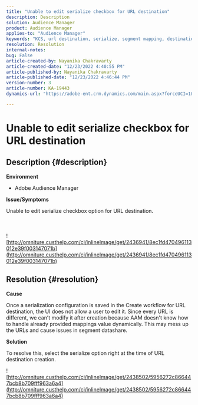 ```yaml
---
title: "Unable to edit serialize checkbox for URL destination"
description: Description
solution: Audience Manager
product: Audience Manager
applies-to: "Audience Manager"
keywords: "KCS, url destination, serialize, segment mapping, destination, "
resolution: Resolution
internal-notes: 
bug: False
article-created-by: Nayanika Chakravarty
article-created-date: "12/23/2022 4:40:55 PM"
article-published-by: Nayanika Chakravarty
article-published-date: "12/23/2022 4:46:44 PM"
version-number: 3
article-number: KA-19443
dynamics-url: "https://adobe-ent.crm.dynamics.com/main.aspx?forceUCI=1&pagetype=entityrecord&etn=knowledgearticle&id=d8bcf08b-e082-ed11-81ac-6045bd006079"

---
```

# Unable to edit serialize checkbox for URL destination

## Description {#description}


<b>Environment</b>

- Adobe Audience Manager

<b>Issue/Symptoms</b>

Unable to edit serialize checkbox option for URL destination.
<br><br> <br><br>![http://omniture.custhelp.com/ci/inlineImage/get/2436941/8ec1fd470496113012e39f003147071b](http://omniture.custhelp.com/ci/inlineImage/get/2436941/8ec1fd470496113012e39f003147071b)

## Resolution {#resolution}


<b>Cause</b>

Once a serialization configuration is saved in the Create workflow for URL destination, the UI does not allow a user to edit it. Since every URL is different, we can’t modify it after creation because AAM doesn't know how to handle already provided mappings value dynamically. This may mess up the URLs and cause issues in segment datashare.

<b>Solution</b>

To resolve this, select the serialize option right at the time of URL destination creation.

![http://omniture.custhelp.com/ci/inlineImage/get/2438502/5956272c866447bcb8b709fff963a6a4](http://omniture.custhelp.com/ci/inlineImage/get/2438502/5956272c866447bcb8b709fff963a6a4)


